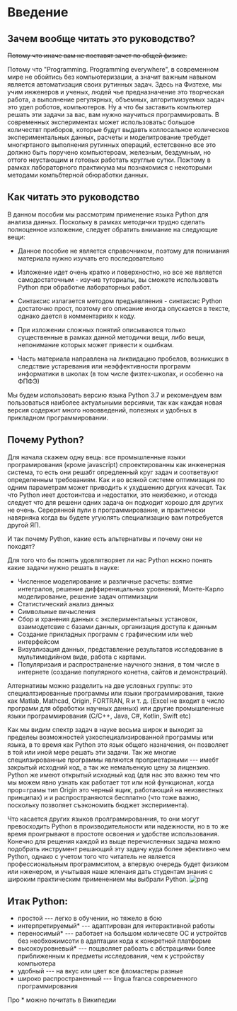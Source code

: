 # Введение

## Зачем вообще читать это руководство?

<s>Потому что иначе вам не поставят зачет по общей физике.</s>

Потому что "Programming. Programming everywhere", в современном мире не обойтись без компьютеризации, а значит важным навыком является автоматизация своих рутинных задач. Здесь на Физтехе, мы учим инженеров и ученых, людей чье предназначение это творческая работа, а выполнение регулярных, объемных, алгоритмизуемых задач это удел роботов, компьютеров. Ну а что бы заставить компьютер решать эти задачи за вас, вам нужно научиться программировать.
В современных экспериментах может использоватьс большое количествт приборов, которые будут выдавть коллосальное колическов экспериментальных данных, расчеты и моделитрование требудет многкртаного выполнения рутинных операций, естетсвенно все это должно быть поручено компьютероам, железным, бездумным, но оттого неустающим и готовых работать круглые сутки. Пожтому в рамках лабораторного практикума мы познакомися с некоторыми методами компьбтерной обюработки данных.


## Как читать это руководство

В данном пособии мы рассмотрим применение языка Python для анализа данных. Поскольку в рамках методички трудно сделать полноценное изложение, следует обратить внимание на следующие вещи:

* Данное пособие не является справочником, поэтому для понимания материала нужно  изучать его последовательно

* Изложение идет очень кратко и поверхностно, но все же является самодостаточным - изучив туториалы, вы сможете использовать Python при обработке лабораторных работ.

* Синтаксис излагается методом предъявляения - синтаксис Python достаточно прост, поэтому его описание иногда опускается в тексте, однако дается в комментариях к коду.

* При изложении сложных понятий описываются только существенные в рамках данной методички вещи, либо вещи, непонимание которых может привести к ошибкам.

* Часть материала направлена на ликвидацию пробелов, возникших в следствие устаревания или неэффективности программ информатики в школах (в том числе физтех-школах, и особенно на ФПФЭ)

Мы будем использовать версию языка Python 3.7 и рекомендуем вам пользоваться наиболее актуальными версиями, так как каждая новая версия содержит много нововведений, полезных и удобных в прикладном программировании.

## Почему Python?

Для начала скажем одну вещь: все промышленные языки програмирования  (кроме javascript) спроектированны как инженерная система, то есть они решабт опредленный круг задач и соответвуют определенным требованиям. Как и во всякой системе оптимизация по одним параметрам может приводить к ухудшению дргуих качесвт. Так что Python иеет достоинтсва и недостатки, это неизбежно, и отсюда следует что для решени одних задача он подходит хорошо для других не очень. Серерянной пули в программирование, и практически навярняка когда вы будете угуюлять специализацию вам потребуется другой ЯП.

 И так почему Python, какие есть альтернативы и почему они не походят?



Для того что бы понять удовлятворяет ли нас Python нкжно понять какие задачи нужно решать в науке:

 * Численное моделирование и различные расчеты: взятие интегралов, решение диффиреницальных уровнений, Монте-Карло моделирование, решение задач оптимизации
 * Статистический анализ данных
 * Символьные вичысления
 * Сбор и хранения данных с экспериментальных установок, взаимодетсвие с базами данных, организация доступа к данным
 * Создание прикладных программ с графическим или web интерфейсом
 * Визуализация данных, представление результатов исследование в мультимедийном виде, работа с картами.
 * Популяризаия и распространение научного знания, в том числе в интернете (создание популярного конетна, сайтов и демонстраций).

 Алтернативы можно разделить на две условных группы: это специалтзированные программы или языки программирования, такие как Matlab, Mathcad, Origin, FORTRAN, R и т. д. (Excel не входит в число программ для обработки научных данных) или другие промышленные языки программирования (C/C++, Java, C#, Kotlin, Swift etc)

Как мы видим спектр задач в науке весьма широк и выходит за пределеы возможностей узкоспециализированной программы или языка, в то время как Python это язык общего назначения, он позволяет в той или иной мере решать эти задачи. Так же многие специлзированные программы
 являются проприетарными --- имебт закрытый исходний код, а так же немальенкую цену за лицензию. Python же имеют открытый исходный код (для нас это важно тем что мы можем явно узнать как работает тот или ной функционал, когда прор=грамы тип Origin это черный ящик, работающий на неизвестных принципах) и и распространяются бесплатно (что тоже важно, поскольку позволяет съэкономить бюджет эксперимента).

 Что касается других языков пролграмированния, то они могут превосходить Python в производительности или надежности, но в то же время проигрывают в простоте освоения и удобстве использования. 
 Конечно для рещения каждой из выще перечисленных задача можно подобрать инструмент решающий эту задачу куда более эфективно чем Python, однако с учетом того что читатель не является профессиональным программситом, а впервую очередь будет физиком или нженером, и учытывая наше жленаия дать студентам знания с широким практическим применением мы выбрали Python.
 ![png](https://xkcd.ru/i/353_v1.png)

## Итак Python:

* простой --- легко в обучении, но тяжело в бою
* интерпретируемый* --- адаптирован для интерактивной работы
* переносимый* --- работает на большом количесвте ОС и устройтсв без необхожимсоти в адаптации кода к конкретной платформе
* высокоуровневый* --- пощволяет рабоать с абстрациями более приближенным к предметы исследования, чем к устройству компьютера
* удобный --- на вкус или цвет все фломастеры разные
* широко распространенный --- lingua franca современного программирования

Про * можно почитать в Википедии